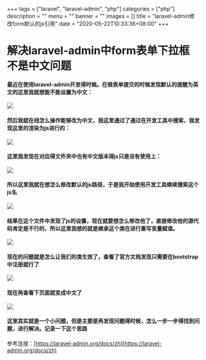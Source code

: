 +++
tags = ["laravel", "laravel-admin", "php"]
categories = ["php"]
description = ""
menu = ""
banner = ""
images = []
title = "laravel-admin修改form默认的js引用"
date = "2020-05-22T10:33:36+08:00"
+++

# 解决laravel-admin中form表单下拉框不是中文问题
#### 最近在使用laravel-admin开发得时候。在做表单提交的时候发现默认的提醒为英文的这里我就想能不能设置为中文：

![](https://oss.codery.cn/images/2020/07/16/20200716103834.png)

#### 然后我就在线怎么操作能够改为中文，我这里通过了通过在开发工具中搜索，我发现这里的渲染为js进行的：

![](https://oss.codery.cn/images/2020/07/16/20200716104007.png)

#### 这里我发现在对应得文件夹中也有中文版本得js只是没有使用上：

![](https://oss.codery.cn/images/2020/07/16/20200716104113.png)

#### 所以这里我就在想怎么修改默认的js路径，于是我开始使用开发工具继续搜索这个js名

![](https://oss.codery.cn/images/2020/07/16/20200716104335.png)

#### 结果在这个文件中发现了js的设置，现在就要想怎么修改他了，直接修改他的源代码肯定是不行的，所以这里我想的就是继承这个类在进行重写变量赋值。

![](https://oss.codery.cn/images/2020/07/16/20200716104425.png)

#### 现在的问题就是怎么让我们的类生效了，查看了官方文档发现只需要在bootstrap中注册就行了

![](https://oss.codery.cn/images/2020/07/16/20200716104458.png)

#### 现在再查看下页面就变成中文了

![](https://oss.codery.cn/images/2020/07/16/20200716104532.png)

#### 这里其实就是一个小问题，但是主要是再发现问题得时候，怎么一步一步得找到问题，进行解决。记录一下这个思路

参考连接：[https://laravel-admin.org/docs/zh](https://laravel-admin.org/docs/zh)